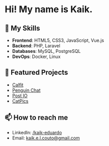 # Hi! My name is Kaik. 

## 🚀 My Skills
- **Frontend**: HTML5, CSS3, JavaScript, Vue.js
- **Backend**: PHP, Laravel
- **Databases**: MySQL, PostgreSQL
- **DevOps**: Docker, Linux

## 🌟 Featured Projects
- [Calfit](https://github.com/CalFit)
- [Penguin Chat](https://github.com/penguin-chat)
- [Post IO](https://github.com/k4ik/post-io)
- [CatPics](https://github.com/CatPics)

## 📫 How to reach me
- LinkedIn: [/kaik-eduardo](https://linkedin.com/in/kaik-eduardo)
- Email: [kaik.e.l.couto@gmail.com](mailto:kaik.e.l.couto@gmail.com)
